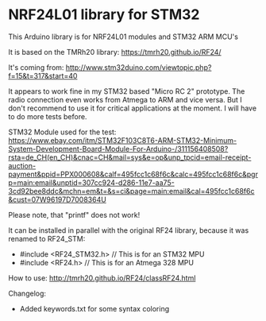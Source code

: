 # NRF24L01 library for STM32

This Arduino library is for NRF24L01 modules and STM32 ARM MCU's

It is based on the TMRh20 library: https://tmrh20.github.io/RF24/

It's coming from: http://www.stm32duino.com/viewtopic.php?f=15&t=317&start=40

It appears to work fine in my STM32 based "Micro RC 2" prototype. The radio connection even works from Atmega to ARM and vice versa. But I don't recommend to use it for critical applications at the moment. I will have to do more tests before.

STM32 Module used for the test: https://www.ebay.com/itm/STM32F103C8T6-ARM-STM32-Minimum-System-Development-Board-Module-For-Arduino-/311156408508?rsta=de_CH(en_CH)&cnac=CH&mail=sys&e=op&unp_tpcid=email-receipt-auction-payment&ppid=PPX000608&calf=495fcc1c68f6c&calc=495fcc1c68f6c&pgrp=main:email&unptid=307cc924-d286-11e7-aa75-3cd92bee8ddc&mchn=em&t=&s=ci&page=main:email&cal=495fcc1c68f6c&cust=07W96197D7008364U

Please note, that "printf" does not work!

It can be installed in parallel with the original RF24 library, because it was renamed to RF24_STM:
- #include <RF24_STM32.h> // This is for an STM32 MPU
- #include <RF24.h> // This is for an Atmega 328 MPU

How to use: http://tmrh20.github.io/RF24/classRF24.html

Changelog:
- Added keywords.txt for some syntax coloring
